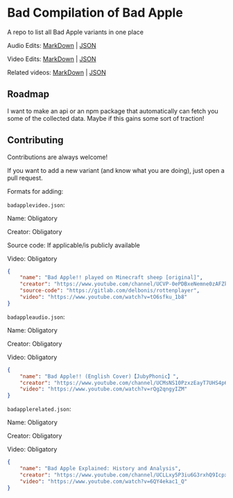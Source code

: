 
# Bad Compilation of Bad Apple

A repo to list all Bad Apple variants in one place

Audio Edits: [MarkDown](https://github.com/somerandomcloud/bad-apple/blob/main/badappleaudio.md) | [JSON](https://github.com/somerandomcloud/bad-apple/blob/main/badappleaudio.json)


Video Edits: [MarkDown](https://github.com/somerandomcloud/bad-apple/blob/main/badapplevideo.md) | [JSON](https://github.com/somerandomcloud/bad-apple/blob/main/badapplevideo.json)


Related videos: [MarkDown](https://github.com/somerandomcloud/bad-apple/blob/main/badapplerelated.md) | [JSON](https://github.com/somerandomcloud/bad-apple/blob/main/badapplerelated.json)
## Roadmap

I want to make an api or an npm package that automatically can fetch you some of the collected data. Maybe if this gains some sort of traction!

## Contributing

Contributions are always welcome!

If you want to add a new variant (and know what you are doing), just open a pull request.

Formats for adding:

`badapplevideo.json`:

Name: Obligatory

Creator: Obligatory

Source code: If applicable/is publicly available

Video: Obligatory

```json
{
    "name": "Bad Apple!! played on Minecraft sheep [original]",
    "creator": "https://www.youtube.com/channel/UCVP-0ePDBxeNemne0zAFZkg",
    "source-code": "https://gitlab.com/delbonis/rottenplayer",
    "video": "https://www.youtube.com/watch?v=tO6sfku_1b8"
}
```

`badappleaudio.json`:

Name: Obligatory

Creator: Obligatory

Video: Obligatory

```json
{
    "name": "Bad Apple!! (English Cover)【JubyPhonic】",
    "creator": "https://www.youtube.com/channel/UCMsNS10PzxzEayT7UHS4p6g",
    "video": "https://www.youtube.com/watch?v=rQg2qngyIZM"
}
```

`badapplerelated.json`:

Name: Obligatory

Creator: Obligatory

Video: Obligatory

```json
{
    "name": "Bad Apple Explained: History and Analysis",
    "creator": "https://www.youtube.com/channel/UCLLxy5P3iu6G3rxhQ9Icpxg",
    "video": "https://www.youtube.com/watch?v=6QY4ekac1_Q"
}
```